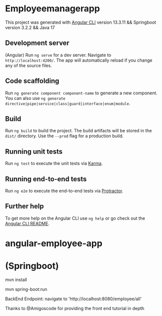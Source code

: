 # Employeemanagerapp

This project was generated with [Angular CLI](https://github.com/angular/angular-cli) version 13.3.11 && Springboot version 3.2.2 && Java 17

## Development server
(Angular)
  Run `ng serve` for a dev server. Navigate to `http://localhost:4200/`. The app will automatically reload if you change any of the source files.

## Code scaffolding

Run `ng generate component component-name` to generate a new component. You can also use `ng generate directive|pipe|service|class|guard|interface|enum|module`.

## Build

Run `ng build` to build the project. The build artifacts will be stored in the `dist/` directory. Use the `--prod` flag for a production build.

## Running unit tests

Run `ng test` to execute the unit tests via [Karma](https://karma-runner.github.io).

## Running end-to-end tests

Run `ng e2e` to execute the end-to-end tests via [Protractor](http://www.protractortest.org/).

## Further help

To get more help on the Angular CLI use `ng help` or go check out the [Angular CLI README](https://github.com/angular/angular-cli/blob/master/README.md).
# angular-employee-app

# (Springboot)
mvn install

mvn spring-boot:run

BackEnd Endpoint: navigate to  'http://localhost:8080/employee/all'


Thanks to @Amigoscode for providing the front end tutorial in depth


